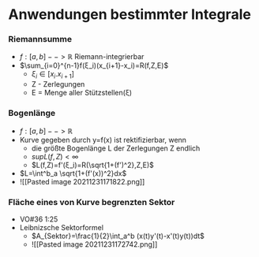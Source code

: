 # Anwendungen bestimmter Integrale
###  Riemannsumme
+ $f:[a,b]-->ℝ$ Riemann-integrierbar
+  $\sum_{i=0}^{n-1}f(ξ_i)(x_{i+1}-x_i)=R(f,Z,E)$
	+  $ξ_i∈[x_i.x_{i+1}]$ 
	+  Z - Zerlegungen
	+  E = Menge aller Stützstellen(ξ)
	
###  Bogenlänge
+ $f:[a,b]-->ℝ$
+ Kurve gegeben durch y=f(x) ist rektifizierbar, wenn 
	+ die größte Bogenlänge L der Zerlegungen Z endlich
	+ $sup L(f,Z)<\infty$
	+ $L(f,Z)=f'(ξ_i)=R(\sqrt{1+(f')^2},Z,E)$
+ $L=\int^b_a \sqrt{1+(f'(x))^2}dx$
+ ![[Pasted image 20211231171822.png]]

### Fläche eines von Kurve begrenzten Sektor
+ VO#36 1:25
+ Leibnizsche Sektorformel
	+ $A_{Sektor}=\frac{1}{2}\int_a^b (x(t)y'(t)-x'(t)y(t))dt$
	+ ![[Pasted image 20211231172742.png]]
